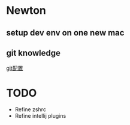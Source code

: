 # Newton
## setup dev env on one new mac

## git knowledge
[git配置](https://www.jianshu.com/p/f29ca723db4f)

# TODO
* Refine zshrc
* Refine intellij plugins
